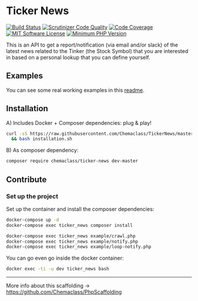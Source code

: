 # Ticker News

[![Build Status](https://scrutinizer-ci.com/g/Chemaclass/TickerNews/badges/build.png?b=master)](https://scrutinizer-ci.com/g/Chemaclass/TickerNews/build-status/master)
[![Scrutinizer Code Quality](https://scrutinizer-ci.com/g/Chemaclass/TickerNews/badges/quality-score.png?b=master)](https://scrutinizer-ci.com/g/Chemaclass/TickerNews/?branch=master)
[![Code Coverage](https://scrutinizer-ci.com/g/Chemaclass/TickerNews/badges/coverage.png?b=master)](https://scrutinizer-ci.com/g/Chemaclass/TickerNews/?branch=master)
[![MIT Software License](https://img.shields.io/badge/license-MIT-blue.svg?style=flat-square)](LICENSE.md)
[![Minimum PHP Version](https://img.shields.io/badge/php-%3E%3D%207.4-8892BF.svg?style=flat-square)](https://php.net/)

This is an API to get a report/notification (via email and/or slack) of the latest news related to the 
Tinker (the Stock Symbol) that you are interested in based on a personal lookup that you can define yourself.

## Examples

You can see some real working examples in this [readme](example/README.md).

## Installation

A) Includes Docker + Composer dependencies: plug & play!

```bash
curl -sS https://raw.githubusercontent.com/Chemaclass/TickerNews/master/installation.sh > installation.sh \
  && bash installation.sh
```

B) As composer dependency:

```bash
composer require chemaclass/ticker-news dev-master
```

## Contribute

### Set up the project

Set up the container and install the composer dependencies:

```bash
docker-compose up -d
docker-compose exec ticker_news composer install

docker-compose exec ticker_news example/crawl.php
docker-compose exec ticker_news example/notify.php
docker-compose exec ticker_news example/loop-notify.php
```

You can go even go inside the docker container:

```bash
docker exec -ti -u dev ticker_news bash
```

----------

More info about this scaffolding -> https://github.com/Chemaclass/PhpScaffolding
